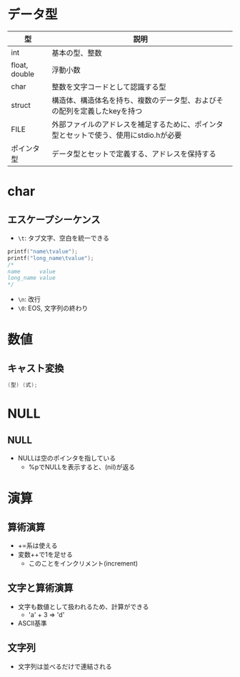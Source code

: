 # データ型
|型|説明|
| ---- | ---- |
|int| 基本の型、整数|
|float, double| 浮動小数|
|char| 整数を文字コードとして認識する型|
|struct| 構造体、構造体名を持ち、複数のデータ型、およびその配列を定義したkeyを持つ|
|FILE| 外部ファイルのアドレスを補足するために、ポインタ型とセットで使う、使用にstdio.hが必要|
|ポインタ型| データ型とセットで定義する、アドレスを保持する|

# char
## エスケープシーケンス
- `\t`: タブ文字、空白を統一できる
```c
printf("name\tvalue");
printf("long_name\tvalue");
/*
name      value
long_name value
*/
```
- `\n`: 改行
- `\0`: EOS, 文字列の終わり

# 数値
## キャスト変換
```c
(型) (式);
```

# NULL
## NULL
- NULLは空のポインタを指している
  - %pでNULLを表示すると、(nil)が返る

# 演算
## 算術演算
- +=系は使える
- 変数++で1を足せる
  - このことをインクリメント(increment)

## 文字と算術演算
- 文字も数値として扱われるため、計算ができる
  - 'a' + 3 => 'd'
- ASCII基準

## 文字列
- 文字列は並べるだけで連結される